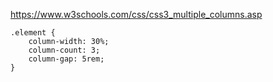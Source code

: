 https://www.w3schools.com/css/css3_multiple_columns.asp

```
.element {
    column-width: 30%; 
    column-count: 3; 
    column-gap: 5rem; 
}